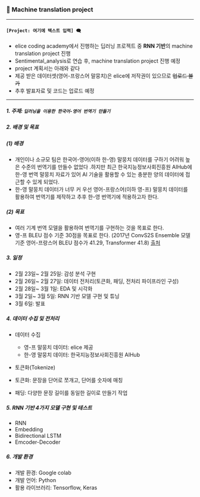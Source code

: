 ### 🤖 Machine translation project

---

#### `[Project: 여기에 텍스트 입력] 🗨`

- elice coding academy에서 진행하는 딥러닝 프로젝트 중 **RNN 기반**의 machine translation project 진행
- Sentimental_analysis로 연습 후, machine translation project 진행 예정 
- project 계획서는 아래와 같다
- 제공 받은 데이터셋(영어-프랑스어 말뭉치)은 elice에 저작권이 있으므로 ~~업로드 불가~~
- 추후 발표자료 및 코드는 업로드 예정

---

##### 1. 주제: `딥러닝을 이용한 한국어-영어 번역기 만들기`

##### 2. 배경 및 목표

##### (1) 배경

- 개인이나 소규모 팀은 한국어-영어(이하 한-영) 말뭉치 데이터를 구하기 어려워 높은 수준의 번역기를 만들수 없었다 .하지만 최근 한국지능정보사회진흥원 AIHub에 한-영 번역 말뭉치 자료가 있어 AI 기술을 활용할 수 있는 충분한 양의 데이터에 접근할 수 있게 되었다.
- 한-영 말뭉치 데이터가 너무 커 우선 영어-프랑스어(이하 영-프) 말뭉치 데이터를 활용하여 번역기를 제작하고 추후 한-영 번역기에 적용하고자 한다.

##### (2) 목표

- 여러 기계 번역 모델을 활용하여 번역기를 구현하는 것을 목표로 한다.
- 영-프 BLEU 점수 기준 30점을 목표로 한다. (2017년 ConvS2S Ensemble 모델 기준 영어-프랑스어 BLEU 점수가 41.29, Transformer 41.8) [출처](https://www.researchgate.net/figure/The-Transformer-achieves-better-BLEU-scores-than-previous-state-of-the-art-models-on_tbl1_323904682)

##### 3. 일정

- 2월 23일~ 2월 25일: 감성 분석 구현
- 2월 26일~ 2월 27일: 데이터 전처리(토큰화, 패딩, 전처리 파이프라인 구성)
- 2월 28일~ 3월 1일: EDA 및 시각화
- 3월 2일~ 3월 5일: RNN 기반 모델 구현 및 튜닝
- 3월 6일: 발표

##### 4. 데이터 수집 및 전처리

- 데이터 수집
  - 영-프 말뭉치 데이터: elice 제공
  - 한-영 말뭉치 데이터: 한국지능정보사회진흥원 AIHub

-  토큰화(Tokenize)
  - 토큰화: 문장을 단어로 쪼개고, 단어를 숫자에 매칭
  - 패딩: 다양한 문장 길이를 동일한 길이로 만들기 작업

##### 5. RNN 기반 4가지 모델 구현 및 테스트

- RNN
- Embedding
- Bidirectional LSTM
- Emcoder-Decoder

##### 6. 개발 환경

- 개발 환경: Google colab
- 개발 언어: Python
- 활용 라이브러리: Tensorflow, Keras